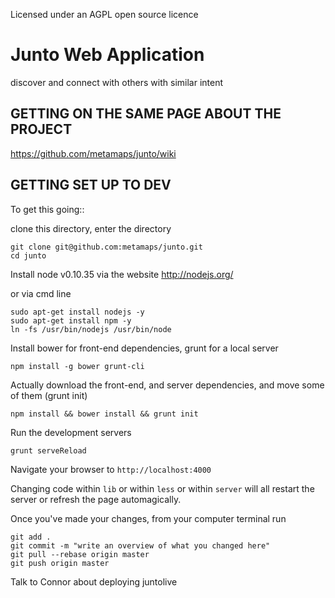 Licensed under an AGPL open source licence

# Junto Web Application #

discover and connect with others with similar intent

## GETTING ON THE SAME PAGE ABOUT THE PROJECT ##

https://github.com/metamaps/junto/wiki

## GETTING SET UP TO DEV ##

To get this going::

clone this directory, enter the directory
```
git clone git@github.com:metamaps/junto.git
cd junto
```

Install node v0.10.35 via the website http://nodejs.org/

or via cmd line
```
sudo apt-get install nodejs -y
sudo apt-get install npm -y
ln -fs /usr/bin/nodejs /usr/bin/node
```

Install bower for front-end dependencies, grunt for a local server
```
npm install -g bower grunt-cli
```

Actually download the front-end, and server dependencies, and move some of them (grunt init)
```
npm install && bower install && grunt init
```

Run the development servers
```
grunt serveReload
```

Navigate your browser to `http://localhost:4000`

Changing code within `lib` or within `less` or within `server` will all restart the server or refresh the page automagically. 

Once you've made your changes, from your computer terminal run
```
git add .
git commit -m "write an overview of what you changed here"
git pull --rebase origin master
git push origin master
```

Talk to Connor about deploying juntolive

